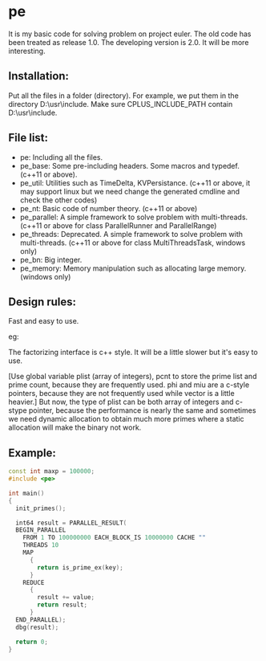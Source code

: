 pe
==

It is my basic code for solving problem on project euler.
The old code has been treated as release 1.0.
The developing version is 2.0. It will be more interesting.

Installation:
-------------
Put all the files in a folder (directory).
For example, we put them in the directory D:\usr\include.
Make sure CPLUS_INCLUDE_PATH contain D:\usr\include.

File list:
-----------

* pe: Including all the files.
* pe_base: Some pre-including headers. Some macros and typedef. (c++11 or above).
* pe_util: Utilities such as TimeDelta, KVPersistance. (c++11 or above, it may support linux but we need change the generated cmdline and check the other codes)
* pe_nt: Basic code of number theory. (c++11 or above)
* pe_parallel: A simple framework to solve problem with multi-threads. (c++11 or above for class ParallelRunner and ParallelRange)
* pe_threads: Deprecated. A simple framework to solve problem with multi-threads. (c++11 or above for class MultiThreadsTask, windows only)
* pe_bn: Big integer.
* pe_memory: Memory manipulation such as allocating large memory. (windows only)


Design rules:
--------------------
Fast and easy to use.

eg:

The factorizing interface is c++ style. It will be a little slower but it's easy to use.

[Use global variable plist (array of integers), pcnt to store the prime list and prime count, because they are frequently used. phi and miu are a c-style pointers, because they are not frequently used while vector<int> is a little heavier.] But now, the type of plist can be both array of integers and c-stype pointer, because the performance is nearly the same and sometimes we need dynamic allocation to obtain much more primes where a static allocation will make the binary not work.

Example:
--------
```cpp
const int maxp = 100000;
#include <pe>

int main()
{
  init_primes();

  int64 result = PARALLEL_RESULT(
  BEGIN_PARALLEL
    FROM 1 TO 100000000 EACH_BLOCK_IS 10000000 CACHE ""
    THREADS 10
    MAP
      {
        return is_prime_ex(key);
      }
    REDUCE
      {
        result += value;
        return result;
      }
  END_PARALLEL);
  dbg(result);

  return 0;
}
```
